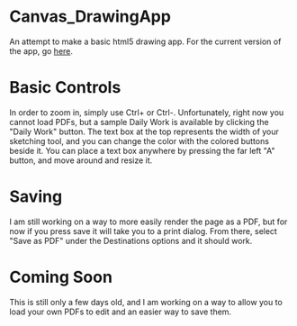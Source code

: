 # Canvas_DrawingApp
An attempt to make a basic html5 drawing app.
For the current version of the app, go <a href="https://nbritt27.github.io/Canvas_DrawingApp/home.html">here</a>.
# Basic Controls
In order to zoom in, simply use Ctrl+ or Ctrl-. 
Unfortunately, right now you cannot load PDFs, but a sample Daily Work is available by clicking the "Daily Work" button.
The text box at the top represents the width of your sketching tool, and you can change the color with the colored buttons beside it. 
You can place a text box anywhere by pressing the far left "A" button, and move around and resize it.
# Saving
I am still working on a way to more easily render the page as a PDF, but for now if you press save it will take you to a print dialog. From there, select "Save as PDF" under the Destinations options and it should work. 
# Coming Soon
This is still only a few days old, and I am working on a way to allow you to load your own PDFs to edit and an easier way to save them.
